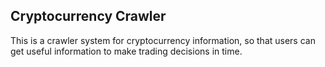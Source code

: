 ## Cryptocurrency Crawler

This is a crawler system for cryptocurrency information, so that users can get useful information to make trading decisions in time.